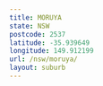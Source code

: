 ```yaml
---
title: MORUYA
state: NSW
postcode: 2537
latitude: -35.939649
longitude: 149.912199
url: /nsw/moruya/
layout: suburb
---
```

